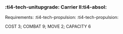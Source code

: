 ### :ti4-tech-unitupgrade: **Carrier II**:ti4-absol:

Requirements: :ti4-tech-propulsion: :ti4-tech-propulsion:

COST 3; COMBAT 9; MOVE 2; CAPACITY 6
